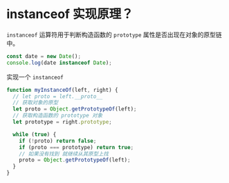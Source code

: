 # instanceof 实现原理？

`instanceof` 运算符用于判断构造函数的 `prototype` 属性是否出现在对象的原型链中。

```js
const date = new Date();
console.log(date instanceof Date);
```

实现一个 `instanceof`

```js
function myInstanceOf(left, right) {
  // let proto = left.__proto__
  // 获取对象的原型
  let proto = Object.getPrototypeOf(left);
  // 获取构造函数的 prototype 对象
  let prototype = right.prototype;

  while (true) {
    if (!proto) return false;
    if (proto === prototype) return true;
    // 如果没有找到 就继续从其原型上找
    proto = Object.getPrototypeOf(left);
  }
}
```
